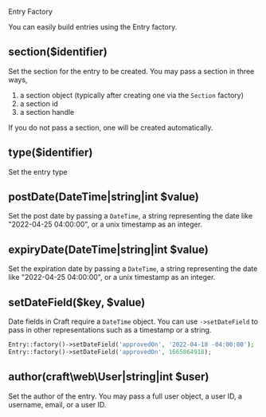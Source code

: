 Entry Factory

You can easily build entries using the Entry factory.

## section($identifier)
Set the section for the entry to be created. You may pass a section
in three ways,

1. a section object (typically after creating one via the `Section` factory)
2. a section id
3. a section handle

If you do not pass a section, one will be created automatically.

## type($identifier)
Set the entry type

## postDate(DateTime|string|int $value)
Set the post date by passing a `DateTime`, a string representing the date like
"2022-04-25 04:00:00", or a unix timestamp as an integer.

## expiryDate(DateTime|string|int $value)
Set the expiration date by passing a `DateTime`, a string representing the date like
"2022-04-25 04:00:00", or a unix timestamp as an integer.

## setDateField($key, $value)
Date fields in Craft require a `DateTime` object.  You can use `->setDateField` to pass
in other representations such as a timestamp or a string.

```php
Entry::factory()->setDateField('approvedOn', '2022-04-18 -04:00:00');
Entry::factory()->setDateField('approvedOn', 1665864918);
```

## author(craft\web\User|string|int $user)
Set the author of the entry. You may pass a full user object, a user ID,
a username, email, or a user ID.
